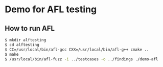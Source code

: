 # Demo for AFL testing

## How to run AFL

```bash
$ mkdir alftesting
$ cd alftesting
$ CC=/usr/local/bin/afl-gcc CXX=/usr/local/bin/afl-g++ cmake ..
$ make
$ /usr/local/bin/afl-fuzz -i ../testcases -o ../findings ./demo-afl
```